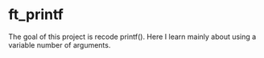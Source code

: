 # ft_printf
The goal of this project is recode printf(). Here I learn mainly about using a variable number of arguments.
